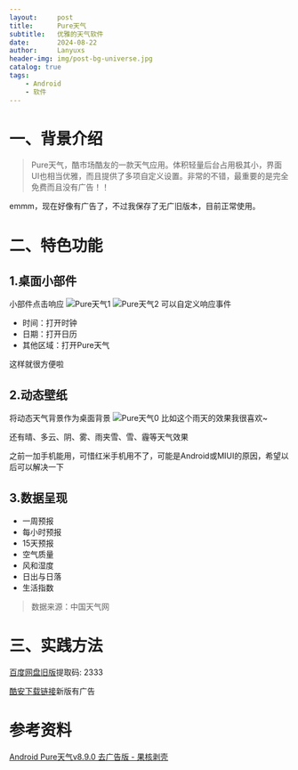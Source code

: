 ```yaml
---
layout:     post
title:      Pure天气
subtitle:   优雅的天气软件
date:       2024-08-22
author:     Lanyuxs
header-img: img/post-bg-universe.jpg
catalog: true
tags:
    - Android
    - 软件
---
```


# 一、背景介绍

>Pure天气，酷市场酷友的一款天气应用。体积轻量后台占用极其小，界面UI也相当优雅，而且提供了多项自定义设置。非常的不错，最重要的是完全免费而且没有广告！！

emmm，现在好像有广告了，不过我保存了无广旧版本，目前正常使用。

# 二、特色功能

## 1.桌面小部件

小部件点击响应
![Pure天气1](https://p.ipic.vip/utzafh.jpg)
![Pure天气2](https://p.ipic.vip/ab7vab.jpg)
可以自定义响应事件

* 时间：打开时钟
* 日期：打开日历
* 其他区域：打开Pure天气

这样就很方便啦

## 2.动态壁纸

将动态天气背景作为桌面背景
![Pure天气0](https://p.ipic.vip/chzzn1.png)
比如这个雨天的效果我很喜欢~

还有晴、多云、阴、雾、雨夹雪、雪、霾等天气效果

之前一加手机能用，可惜红米手机用不了，可能是Android或MIUI的原因，希望以后可以解决一下

## 3.数据呈现

* 一周预报
* 每小时预报
* 15天预报
* 空气质量
* 风和湿度
* 日出与日落
* 生活指数

> 数据来源：中国天气网

# 三、实践方法

[百度网盘旧版](https://pan.baidu.com/s/1LzjCsIx2q74qNRZedfzzJw?pwd=2333)提取码: 2333

[酷安下载链接](https://www.coolapk.com/apk/hanjie.app.pureweather)新版有广告

# 参考资料

[Android Pure天气v8.9.0 去广告版 - 果核剥壳](https://www.ghxi.com/pure.html)
